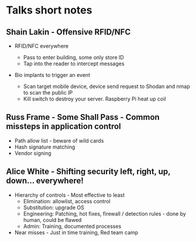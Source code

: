 # Talks short notes

## Shain Lakin - Offensive RFID/NFC

- RFID/NFC everywhere
    - Pass to enter building, some only store ID
    - Tap into the reader to intercept messages

- Bio implants to trigger an event
    - Scan target mobile device, device send request to Shodan and nmap to scan the public IP
    - Kill switch to destroy your server. Raspberry Pi heat up coil

## Russ Frame - Some Shall Pass - Common missteps in application control

- Path allow list - beware of wild cards
- Hash signature matching
- Vendor signing

## Alice White - Shifting security left, right, up, down... everywhere! 

- Hierarchy of controls - Most effective to least
    - Elimination: allowlist, access control
    - Substitution: upgrade OS
    - Engineering: Patching, hot fixes, firewall / detection rules - done by human, could be flawed
    - Admin: Training, documented processes
- Near misses - Just in time training, Red team camp
